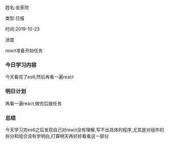 姓名:金家欣

类型:日报

时间:2019-10-23

进度

react准备开始任务

### 今日学习内容

今天看完了es6,然后再看一遍react

### 明日计划

再看一遍react,做完后接任务

### 总结

今天学习完es6之后发现自己对react没有理解,写不出具体的程序,尤其是对组件的拆分和组合没有学明白,打算明天再好好看看这一部分





